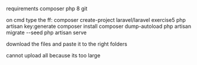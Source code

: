 requirements
composer
php 8
git

on cmd type the ff:
composer create-project laravel/laravel exercise5
php artisan key:generate
composer install
composer dump-autoload
php artisan migrate --seed
php artisan serve

download the files and paste it to the right folders

cannot upload all because its too large

